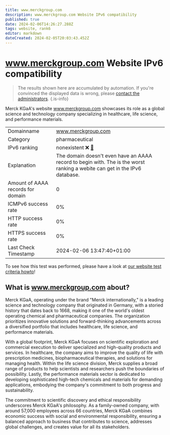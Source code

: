 ```yaml
---
title: www.merckgroup.com
description: www.merckgroup.com Website IPv6 compatibility
published: true
date: 2024-02-06T14:26:27.288Z
tags: website, rank6
editor: markdown
dateCreated: 2024-02-05T20:03:43.452Z
---
```


# www.merckgroup.com Website IPv6 compatibility

> The results shown here are accumulated by automation. If you're convinced the displayed data is wrong, please [contact the administrators](/howto/chat). 
{.is-info}

Merck KGaA's website www.merckgroup.com showcases its role as a global science and technology company specializing in healthcare, life science, and performance materials.


|   |   |
| - | - |
| Domainname | www.merckgroup.com
| Category | pharmaceutical |
| IPv6 ranking | nonexistent :x: [🔗](/howto/ranking) |
| Explanation | The domain doesn't even have an AAAA record to begin with. The is the worst ranking a webite can get in the IPv6 database. |
| Amount of AAAA records for domain | 0 |
| ICMPv6 success rate | 0%|
| HTTP success rate | 0% |
| HTTPS success rate | 0% |
| Last Check Timestamp | 2024-02-06 13:47:40+01:00 |

To see how this test was performed, please have a look at [our website test criteria howto](/howto/testcriteria/website)!


## What is www.merckgroup.com about?
Merck KGaA, operating under the brand "Merck internationally," is a leading science and technology company that originated in Germany, with a storied history that dates back to 1668, making it one of the world's oldest operating chemical and pharmaceutical companies. The organization prioritizes innovative solutions and forward-thinking advancements across a diversified portfolio that includes healthcare, life science, and performance materials.

With a global footprint, Merck KGaA focuses on scientific exploration and commercial execution to deliver specialized and high-quality products and services. In healthcare, the company aims to improve the quality of life with prescription medicines, biopharmaceutical therapies, and solutions for managing health. Within the life science division, Merck supplies a broad range of products to help scientists and researchers push the boundaries of possibility. Lastly, the performance materials sector is dedicated to developing sophisticated high-tech chemicals and materials for demanding applications, embodying the company's commitment to both progress and sustainability.

The commitment to scientific discovery and ethical responsibility underscores Merck KGaA's philosophy. As a family-owned company, with around 57,000 employees across 66 countries, Merck KGaA combines economic success with social and environmental responsibility, ensuring a balanced approach to business that contributes to science, addresses global challenges, and creates value for all its stakeholders.


